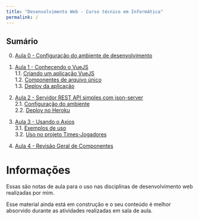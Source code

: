 ```yaml
---
title: "Desenvolvimento Web - Curso técnico em Informática"
permalink: /
---
```

## Sumário

0. [Aula 0 - Configuração do ambiente de desenvolvimento](ambiente/intro.md)

1. [Aula 1 - Conhecendo o VueJS](intro/intro.md)  
  1.1. [Criando um aplicação VueJS](intro/criar-aplicacao-vuejs.html)  
  1.2. [Componentes de arquivo único](intro/single-file-components.html)  
  1.3. [Deploy da aplicação](intro/deploy-aplicacao.html)  

2. [Aula 2 - Servidor REST API simples com json-server](json-server/intro.md)  
  2.1. [Configuração do ambiente](json-server/configuracao-do-ambiente.md)  
  2.2. [Deploy no Heroku](json-server/deploy-no-heroku.md)  

3. [Aula 3 - Usando o Axios](axios/intro.md)  
  3.1. [Exemplos de uso](axios/exemplos-de-uso.md)  
  3.2. [Uso no projeto Times-Jogadores](axios/uso-time-jogadores.md)

4. [Aula 4 - Revisão Geral de Componentes](componentes/intro.md)

# Informações

Essas são notas de aula para o uso nas disciplinas de desenvolvimento web realizadas por mim. 

Esse material ainda está em construção e o seu conteúdo é melhor absorvido durante as atividades realizadas em sala de aula.